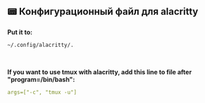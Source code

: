 ## 📟 Конфигурационный файл для alacritty

<p><b>Put it to:</b></p> 

```bash
~/.config/alacritty/.
```

<br />

<p><b>
    If you want to use tmux with alacritty, add this line to file after "program=/bin/bash":
</b></p>

```yaml
args=["-c", "tmux -u"]
``` 
